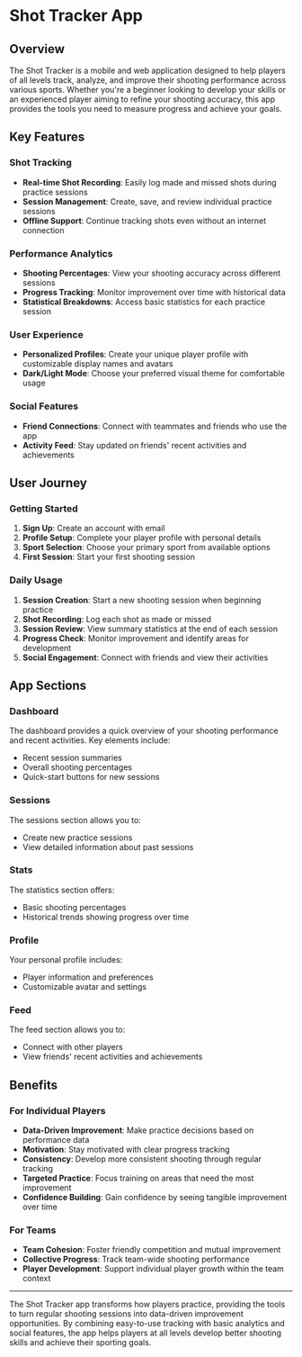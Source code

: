 # Shot Tracker App

## Overview

The Shot Tracker is a mobile and web application designed to help players of all levels track, analyze, and improve their shooting performance across various sports. Whether you're a beginner looking to develop your skills or an experienced player aiming to refine your shooting accuracy, this app provides the tools you need to measure progress and achieve your goals.

## Key Features

### Shot Tracking

- **Real-time Shot Recording**: Easily log made and missed shots during practice sessions
- **Session Management**: Create, save, and review individual practice sessions
- **Offline Support**: Continue tracking shots even without an internet connection

### Performance Analytics

- **Shooting Percentages**: View your shooting accuracy across different sessions
- **Progress Tracking**: Monitor improvement over time with historical data
- **Statistical Breakdowns**: Access basic statistics for each practice session

### User Experience

- **Personalized Profiles**: Create your unique player profile with customizable display names and avatars
- **Dark/Light Mode**: Choose your preferred visual theme for comfortable usage

### Social Features

- **Friend Connections**: Connect with teammates and friends who use the app
- **Activity Feed**: Stay updated on friends' recent activities and achievements

## User Journey

### Getting Started

1. **Sign Up**: Create an account with email
2. **Profile Setup**: Complete your player profile with personal details
3. **Sport Selection**: Choose your primary sport from available options
4. **First Session**: Start your first shooting session

### Daily Usage

1. **Session Creation**: Start a new shooting session when beginning practice
2. **Shot Recording**: Log each shot as made or missed
3. **Session Review**: View summary statistics at the end of each session
4. **Progress Check**: Monitor improvement and identify areas for development
5. **Social Engagement**: Connect with friends and view their activities

## App Sections

### Dashboard

The dashboard provides a quick overview of your shooting performance and recent activities. Key elements include:

- Recent session summaries
- Overall shooting percentages
- Quick-start buttons for new sessions

### Sessions

The sessions section allows you to:

- Create new practice sessions
- View detailed information about past sessions

### Stats

The statistics section offers:

- Basic shooting percentages
- Historical trends showing progress over time

### Profile

Your personal profile includes:

- Player information and preferences
- Customizable avatar and settings

### Feed

The feed section allows you to:

- Connect with other players
- View friends' recent activities and achievements

## Benefits

### For Individual Players

- **Data-Driven Improvement**: Make practice decisions based on performance data
- **Motivation**: Stay motivated with clear progress tracking
- **Consistency**: Develop more consistent shooting through regular tracking
- **Targeted Practice**: Focus training on areas that need the most improvement
- **Confidence Building**: Gain confidence by seeing tangible improvement over time

### For Teams

- **Team Cohesion**: Foster friendly competition and mutual improvement
- **Collective Progress**: Track team-wide shooting performance
- **Player Development**: Support individual player growth within the team context

---

The Shot Tracker app transforms how players practice, providing the tools to turn regular shooting sessions into data-driven improvement opportunities. By combining easy-to-use tracking with basic analytics and social features, the app helps players at all levels develop better shooting skills and achieve their sporting goals.
